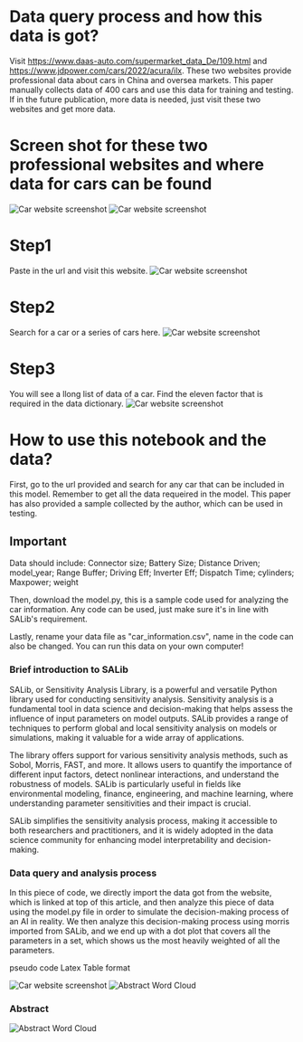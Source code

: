# Data query process and how this data is got?
Visit https://www.daas-auto.com/supermarket_data_De/109.html and https://www.jdpower.com/cars/2022/acura/ilx. These two websites provide professional data about cars in China and oversea markets. This paper manually collects data of 400 cars and use this data for training and testing. If in the future publication, more data is needed, just visit these two websites and get more data.

# Screen shot for these two professional websites and where data for cars can be found
<img src="35714c9ab5987a2dc92d0fad4addf01.jpg" alt="Car website screenshot">

<img src="df27228f88ea53147aad99dd3498903.jpg" alt="Car website screenshot">

# Step1
Paste in the url and visit this website.
<img src="14f235d692260adfa0152887f507157.jpg" alt="Car website screenshot">

# Step2
Search for a car or a series of cars here.
<img src="b58a1a5b08e0c7e7f41da4d800555f8.jpg" alt="Car website screenshot">

# Step3
You will see a llong list of data of a car. Find the eleven factor that is required in the data dictionary.
<img src="a7f6d6caed13911051fb012d7d5c418.jpg" alt="Car website screenshot">

# How to use this notebook and the data?
First, go to the url provided and search for any car that can be included in this model. Remember to get all the data requeired in the model. This paper has also provided a sample collected by the author, which can be used in testing.

## Important
Data should include: Connector size;  Battery Size;  Distance Driven; model_year;  Range Buffer;  Driving Eff;  Inverter Eff;  Dispatch Time;  cylinders;  Maxpower;  weight

Then, download the model.py, this is a sample code used for analyzing the car information. Any code can be used, just make sure it's in line with SALib's requirement.

Lastly, rename your data file as "car_information.csv", name in the code can also be changed. You can run this data on your own computer!

### Brief introduction to SALib
SALib, or Sensitivity Analysis Library, is a powerful and versatile Python library used for conducting sensitivity analysis. Sensitivity analysis is a fundamental tool in data science and decision-making that helps assess the influence of input parameters on model outputs. SALib provides a range of techniques to perform global and local sensitivity analysis on models or simulations, making it valuable for a wide array of applications.

The library offers support for various sensitivity analysis methods, such as Sobol, Morris, FAST, and more. It allows users to quantify the importance of different input factors, detect nonlinear interactions, and understand the robustness of models. SALib is particularly useful in fields like environmental modeling, finance, engineering, and machine learning, where understanding parameter sensitivities and their impact is crucial.

SALib simplifies the sensitivity analysis process, making it accessible to both researchers and practitioners, and it is widely adopted in the data science community for enhancing model interpretability and decision-making.

### Data query and analysis process
In this piece of code, we directly import the data got from the website, which is linked at top of this article, and then analyze this piece of data using the model.py file in order to simulate the decision-making process of an AI in reality. We then analyze this decision-making process using morris imported from SALib, and we end up with a dot plot that covers all the parameters in a set, which shows us the most heavily weighted of all the parameters.

pseudo code Latex Table format

<img src="2580085cfd347d5dc13fcd921fba24a.jpg" alt="Car website screenshot">

<img src="pseudo code.jpg" alt="Abstract Word Cloud">


### Abstract

<img src="Interpretable Machine Learning for Autonomous Vehicles_ Bridging the Gap with eXplainable Artificial Intelligence (XAI) (3).png" alt="Abstract Word Cloud">

